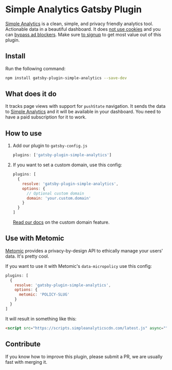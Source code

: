 # Simple Analytics Gatsby Plugin

[Simple Analytics](https://simpleanalytics.com) is a clean, simple, and privacy friendly analytics tool. Actionable data in a beautiful dashboard. It does [not use cookies](https://docs.simpleanalytics.com/what-we-collect) and you can [bypass ad blockers](https://docs.simpleanalytics.com/bypass-ad-blockers). Make sure [to signup](https://simpleanalytics.com) to get most value out of this plugin.

## Install

Run the following command:

```bash
npm install gatsby-plugin-simple-analytics --save-dev
```

## What does it do

It tracks page views with support for `pushState` navigation. It sends the data to [Simple Analytics](https://simpleanalytics.com) and it will be available in your dashboard. You need to have a paid subscription for it to work.

## How to use

1. Add our plugin to `gatsby-config.js`

   ```js
   plugins: ['gatsby-plugin-simple-analytics']
   ```

1. If you want to set a custom domain, use this config:

   ```js
   plugins: [
     {
       resolve: 'gatsby-plugin-simple-analytics',
       options: {
         // Optional custom domain
         domain: 'your.custom.domain'
       }
     }
   ]
   ```

   [Read our docs](https://docs.simpleanalytics.com/bypass-ad-blockers) on the custom domain feature.

## Use with Metomic

[Metomic](https://metomic.io/) provides a privacy-by-design API to ethically manage your users' data. It's pretty cool.

If you want to use it with Metomic's `data-micropolicy` use this config:

```js
plugins: [
  {
    resolve: 'gatsby-plugin-simple-analytics',
    options: {
      metomic: 'POLICY-SLUG'
    }
  }
]
```

It will result in something like this:

```html
<script src="https://scripts.simpleanalyticscdn.com/latest.js" async="" defer="" type="text/x-metomic" data-micropolicy="POLICY-SLUG">
```

## Contribute

If you know how to improve this plugin, please submit a PR, we are usually fast with merging it.
